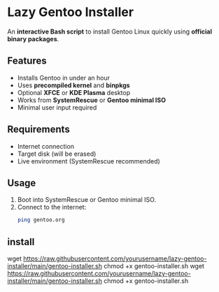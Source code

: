 # Lazy Gentoo Installer

An **interactive Bash script** to install Gentoo Linux quickly using **official binary packages**.

## Features
- Installs Gentoo in under an hour
- Uses **precompiled kernel** and **binpkgs**
- Optional **XFCE** or **KDE Plasma** desktop
- Works from **SystemRescue** or **Gentoo minimal ISO**
- Minimal user input required

## Requirements
- Internet connection
- Target disk (will be erased)
- Live environment (SystemRescue recommended)

## Usage
1. Boot into SystemRescue or Gentoo minimal ISO.
2. Connect to the internet:
   ```bash
   ping gentoo.org
## install
wget https://raw.githubusercontent.com/yourusername/lazy-gentoo-installer/main/gentoo-installer.sh
chmod +x gentoo-installer.sh wget https://raw.githubusercontent.com/yourusername/lazy-gentoo-installer/main/gentoo-installer.sh
chmod +x gentoo-installer.sh
